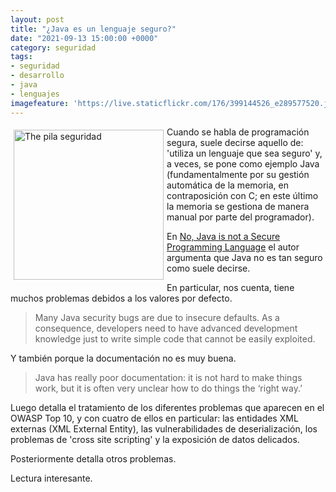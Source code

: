 ```yaml
---
layout: post
title: "¿Java es un lenguaje seguro?"
date: "2021-09-13 15:00:00 +0000"
category: seguridad
tags:
- seguridad
- desarrollo
- java
- lenguajes
imagefeature: 'https://live.staticflickr.com/176/399144526_e289577520.jpg'
---
```

<a href="https://www.flickr.com/photos/fernand0/399144526/" title="The pila seguridad "><img src="https://live.staticflickr.com/176/399144526_e289577520.jpg" alt="The pila seguridad " width="240" style="float:left; margin:5px"></a>
Cuando se habla de programación segura, suele decirse aquello de: 'utiliza un lenguaje que sea seguro' y, a veces, se pone como ejemplo Java (fundamentalmente por su gestión automática de la memoria, en contraposición con C; en este último la memoria se gestiona de manera manual por parte del programador).

En [No, Java is not a Secure Programming Language](https://littlemaninmyhead.wordpress.com/2021/01/28/no-java-is-not-a-secure-programming-language/) el autor argumenta que Java no es tan seguro como suele decirse.

En particular, nos cuenta, tiene muchos problemas debidos a los valores por defecto.

> Many Java security bugs are due to insecure defaults. As a consequence, developers need to have advanced development knowledge just to write simple code that cannot be easily exploited.

Y también porque la documentación no es muy buena.

> Java has really poor documentation: it is not hard to make things work, but it is often very unclear how to do things the ‘right way.’

Luego detalla el tratamiento de los diferentes problemas que aparecen en el OWASP Top 10, y con cuatro de ellos en particular: las entidades XML externas (XML External Entity), las vulnerabilidades de deserialización, los problemas de 'cross site scripting' y la exposición de datos delicados.

Posteriormente detalla otros problemas.

Lectura interesante.
